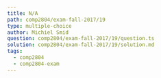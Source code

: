 ```yaml
---
title: N/A
path: comp2804/exam-fall-2017/19
type: multiple-choice
author: Michiel Smid
question: comp2804/exam-fall-2017/19/question.ts
solution: comp2804/exam-fall-2017/19/solution.md
tags:
  - comp2804
  - comp2804-exam
---
```

